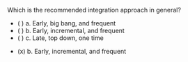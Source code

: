 <panel header="{{ icon_Q_A }} Which is the recommended integration approach in general?">

<panel header="%%Prerequisites%%" expandable expanded>
  <panel src="../../approaches/bigBangVsIncremental/unit-inElsewhere-asFlat.md" boilerplate header="Integration: Approaches: Big-bang vs Incremental Approach" />
  <panel src="../../approaches/lateVsEarly/unit-inElsewhere-asFlat.md" boilerplate header="Integration: Approaches: Late vs Early Approach" />
  <panel src="../../approaches/topDownVsBottomUp/unit-inElsewhere-asFlat.md" boilerplate header="Integration: Approaches: Top-down vs Bottom-up Approach" />
</panel>

<p/>

<question>
Which is the recommended integration approach in general?

- ( ) a. Early, big bang, and frequent
- ( ) b. Early, incremental, and frequent
- ( ) c. Late, top down, one time


<div slot="answer">

- (x) b. Early, incremental, and frequent

</div>
</question>
</panel>
